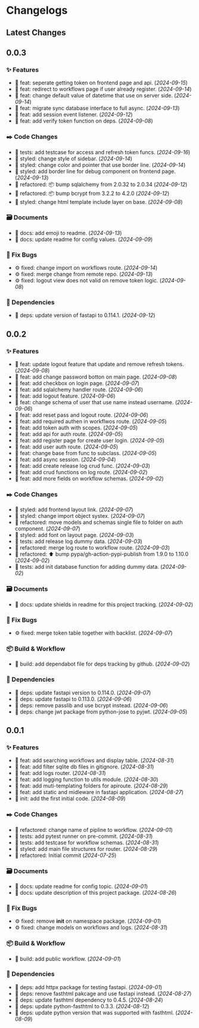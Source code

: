 # Changelogs

## Latest Changes

## 0.0.3

### :sparkles: Features

- :dart: feat: seperate getting token on frontend page and api. (_2024-09-15_)
- :dart: feat: redirect to workflows page if user already register. (_2024-09-14_)
- :dart: feat: change default value of datetime that use on server side. (_2024-09-14_)
- :dart: feat: migrate sync database interface to full async. (_2024-09-13_)
- :dart: feat: add session event listener. (_2024-09-12_)
- :dart: feat: add verify token function on deps. (_2024-09-08_)

### :black_nib: Code Changes

- :test_tube: tests: add testcase for access and refresh token funcs. (_2024-09-16_)
- :art: styled: change style of sidebar. (_2024-09-14_)
- :art: styled: change color and pointer that use border line. (_2024-09-14_)
- :art: styled: add border line for debug component on frontend page. (_2024-09-13_)
- :construction: refactored: 📦 bump sqlalchemy from 2.0.32 to 2.0.34 (_2024-09-12_)
- :construction: refactored: 📦 bump bcrypt from 3.2.2 to 4.2.0 (_2024-09-12_)
- :art: styled: change html template include layer on base. (_2024-09-08_)

### :card_file_box: Documents

- :page_facing_up: docs: add emoji to readme. (_2024-09-13_)
- :page_facing_up: docs: update readme for config values. (_2024-09-09_)

### :bug: Fix Bugs

- :gear: fixed: change import on workflows route. (_2024-09-14_)
- :gear: fixed: merge change from remote repo. (_2024-09-13_)
- :gear: fixed: logout view does not valid on remove token logic. (_2024-09-08_)

### :postbox: Dependencies

- :pushpin: deps: update version of fastapi to 0.114.1. (_2024-09-12_)

## 0.0.2

### :sparkles: Features

- :dart: feat: update logout feature that update and remove refresh tokens. (_2024-09-08_)
- :dart: feat: add change password botton on main page. (_2024-09-08_)
- :dart: feat: add checkbox on login page. (_2024-09-07_)
- :dart: feat: add sqlalchemy handler route. (_2024-09-06_)
- :dart: feat: add logout feature. (_2024-09-06_)
- :dart: feat: change schema of user that use name instead username. (_2024-09-06_)
- :dart: feat: add reset pass and logout route. (_2024-09-06_)
- :dart: feat: add required authen in workflwos route. (_2024-09-05_)
- :dart: feat: add token auth with scopes. (_2024-09-05_)
- :dart: feat: add api for auth route. (_2024-09-05_)
- :dart: feat: add register page for create user login. (_2024-09-05_)
- :dart: feat: add user auth route. (_2024-09-05_)
- :dart: feat: change base from func to subclass. (_2024-09-05_)
- :dart: feat: add async session. (_2024-09-04_)
- :dart: feat: add create release log crud func. (_2024-09-03_)
- :dart: feat: add crud functions on log route. (_2024-09-02_)
- :dart: feat: add more fields on workflow schemas. (_2024-09-02_)

### :black_nib: Code Changes

- :art: styled: add frontend layout link. (_2024-09-07_)
- :art: styled: change import object systex. (_2024-09-07_)
- :construction: refactored: move models and schemas single file to folder on auth component. (_2024-09-07_)
- :art: styled: add font on layout page. (_2024-09-03_)
- :test_tube: tests: add release log dummy data. (_2024-09-03_)
- :construction: refactored: merge log route to workflow route. (_2024-09-03_)
- :construction: refactored: ⬆ bump pypa/gh-action-pypi-publish from 1.9.0 to 1.10.0 (_2024-09-02_)
- :test_tube: tests: add init database function for adding dummy data. (_2024-09-02_)

### :card_file_box: Documents

- :page_facing_up: docs: update shields in readme for this project tracking. (_2024-09-02_)

### :bug: Fix Bugs

- :gear: fixed: merge token table together with backlist. (_2024-09-07_)

### :package: Build & Workflow

- :toolbox: build: add dependabot file for deps tracking by github. (_2024-09-02_)

### :postbox: Dependencies

- :pushpin: deps: update fastapi version to 0.114.0. (_2024-09-07_)
- :pushpin: deps: update fastapi to 0.113.0. (_2024-09-06_)
- :pushpin: deps: remove passlib and use bcrypt instead. (_2024-09-06_)
- :pushpin: deps: change jwt package from python-jose to pyjwt. (_2024-09-05_)

## 0.0.1

### :sparkles: Features

- :dart: feat: add searching workflows and display table. (_2024-08-31_)
- :dart: feat: add filter sqlite db files in gitignore. (_2024-08-31_)
- :dart: feat: add logs router. (_2024-08-31_)
- :dart: feat: add logging function to utils module. (_2024-08-30_)
- :dart: feat: add muti-templating folders for apiroute. (_2024-08-29_)
- :dart: feat: add static and midleware in fastapi application. (_2024-08-27_)
- :tada: init: add the first initial code. (_2024-08-09_)

### :black_nib: Code Changes

- :construction: refactored: change name of pipline to workflow. (_2024-09-01_)
- :test_tube: tests: add pytest runner on pre-commit. (_2024-08-31_)
- :test_tube: tests: add testcase for workflow schemas. (_2024-08-31_)
- :art: styled: add main file structures for router. (_2024-08-29_)
- :construction: refactored: Initial commit (_2024-07-25_)

### :card_file_box: Documents

- :page_facing_up: docs: update readme for config topic. (_2024-09-01_)
- :page_facing_up: docs: update description of this project package. (_2024-08-26_)

### :bug: Fix Bugs

- :gear: fixed: remove __init__ on namespace package. (_2024-09-01_)
- :gear: fixed: change models on workflows and logs. (_2024-08-31_)

### :package: Build & Workflow

- :toolbox: build: add public workflow. (_2024-09-01_)

### :postbox: Dependencies

- :pushpin: deps: add httpx package for testing fastapi. (_2024-09-01_)
- :pushpin: deps: renove fasthtml pakcage and use fastapi instead. (_2024-08-27_)
- :pushpin: deps: update fasthtml dependency to 0.4.5. (_2024-08-24_)
- :pushpin: deps: update python-fasthtml to 0.3.3. (_2024-08-12_)
- :pushpin: deps: update python version that was supported with fasthtml. (_2024-08-09_)
